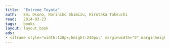 ```yaml
---
title:	"Extreme Toyota"
auth:	Emi Osono, Norihiko Shimizu, Hirotaka Takeuchi
read:	2014-03-23
tags:	books
layout: layout_book
ads:
- <iframe style="width:120px;height:240px;" marginwidth="0" marginheight="0" scrolling="no" frameborder="0" src="//ws-na.amazon-adsystem.com/widgets/q?ServiceVersion=20070822&OneJS=1&Operation=GetAdHtml&MarketPlace=US&source=ss&ref=ss_til&ad_type=product_link&tracking_id=wojcadamkoszh-20&marketplace=amazon&region=US&placement=B002S7YBIU&asins=B002S7YBIU&linkId=ZZIEPFAYL6AJVFX5&show_border=false&link_opens_in_new_window=true&price_color=333333&title_color=C00000&bg_color=FFFFFF"></iframe>
---
```


